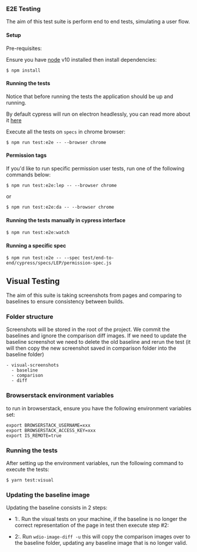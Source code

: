### E2E Testing

The aim of this test suite is perform end to end tests, simulating a user flow.

#### Setup

Pre-requisites:

Ensure you have [node](https://nodejs.org/en/download/) v10 installed then install dependencies:

`$ npm install`

#### Running the tests

Notice that before running the tests the application should be up and running.

By default cypress will run on electron headlessly, you can read more about it [here](https://docs.cypress.io/guides/core-concepts/launching-browsers.html#Electron-Browser)

Execute all the tests on `specs` in chrome browser:

`$ npm run test:e2e -- --browser chrome`

#### Permission tags

If you'd like to run specific permission user tests, run one of the following commands below:

`$ npm run test:e2e:lep -- --browser chrome`

or

`$ npm run test:e2e:da -- --browser chrome`

#### Running the tests manually in cypress interface

`$ npm run test:e2e:watch`

#### Running a specific spec

`$ npm run test:e2e -- --spec test/end-to-end/cypress/specs/LEP/permission-spec.js`


## Visual Testing

The aim of this suite is taking screenshots from pages and comparing to baselines
to ensure consistency between builds.

### Folder structure

Screenshots will be stored in the root of the project. We commit the baselines and ignore the comparison diff images. If we need to update the baseline screenshot we need to delete the old baseline and rerun the test (it will then copy the new screenshot saved in comparison folder into the baseline folder)

```
- visual-screenshots
  - baseline
  - comparison
  - diff
```

### Browserstack environment variables

to run in browserstack, ensure you have the following environment variables set:

```
export BROWSERSTACK_USERNAME=xxx
export BROWSERSTACK_ACCESS_KEY=xxx
export IS_REMOTE=true
```
### Running the tests
After setting up the environment variables, run the following command to execute the tests:

`$ yarn test:visual`

### Updating the baseline image

Updating the baseline consists in 2 steps:

- 1:. Run the visual tests on your machine, if the baseline is no longer the correct representation of the page in test then execute step #2:

- 2:. Run `wdio-image-diff -u` this will copy the comparison images over to the baseline folder, updating any baseline image that is no longer valid.
